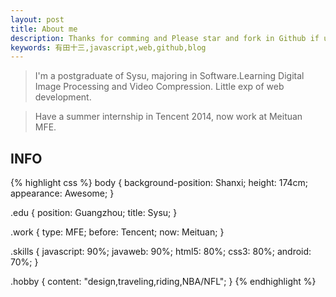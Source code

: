 ```yaml
---
layout: post
title: About me
description: Thanks for comming and Please star and fork in Github if u like my blog.
keywords: 有田十三,javascript,web,github,blog
---
```


> I'm a postgraduate of Sysu, majoring in Software.Learning Digital Image Processing and Video Compression. Little exp of web development.

> Have a summer internship in Tencent 2014, now work at Meituan MFE.

INFO
----

{% highlight css %}
body {
    background-position: Shanxi;
    height: 174cm;
    appearance: Awesome;
}

.edu {
    position: Guangzhou;
    title: Sysu;
}

.work {
    type: MFE;
    before: Tencent;
    now: Meituan;
}

.skills {
    javascript: 90%;
    javaweb: 90%;
    html5: 80%;
    css3: 80%;
    android: 70%;
}

.hobby {
    content: "design,traveling,riding,NBA/NFL";
}
{% endhighlight %}

